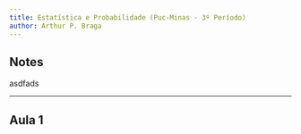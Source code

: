 ```yaml
---
title: Estatística e Probabilidade (Puc-Minas - 3º Período)
author: Arthur P. Braga
---
```


## Notes

asdfads

---

## Aula 1